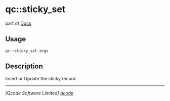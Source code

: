 qc::sticky_set
==============

part of [Docs](.)

Usage
-----
`qc::sticky_set args`

Description
-----------
Insert or Update the sticky record

----------------------------------
*[Qcode Software Limited] [qcode]*

[qcode]: www.qcode.co.uk "Qcode Software"